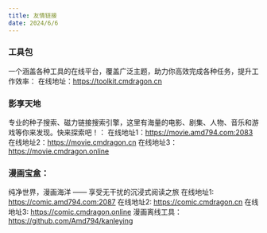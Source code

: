 ```yaml
---
title: 友情链接
date: 2024/6/6
---
```



### 工具包
一个涵盖各种工具的在线平台，覆盖广泛主题，助力你高效完成各种任务，提升工作效率：
在线地址：https://toolkit.cmdragon.cn

### 影享天地
专业的种子搜索、磁力链接搜索引擎，这里有海量的电影、剧集、人物、音乐和游戏等你来发现。快来探索吧！：
在线地址1：https://movie.amd794.com:2083
在线地址2：https://movie.cmdragon.cn
在线地址3：https://movie.cmdragon.online

### 漫画宝盒：
纯净世界，漫画海洋 —— 享受无干扰的沉浸式阅读之旅
在线地址1: https://comic.amd794.com:2087
在线地址2: https://comic.cmdragon.cn
在线地址3: https://comic.cmdragon.online
漫画离线工具：https://github.com/Amd794/kanleying

